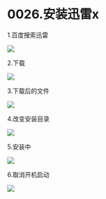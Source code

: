 # 0026.安装迅雷x

1.百度搜索迅雷

![](https://my-markdown-picgo.oss-cn-shenzhen.aliyuncs.com/img/20200418185923.png)

2.下载

![](https://my-markdown-picgo.oss-cn-shenzhen.aliyuncs.com/img/20200418185940.png)

3.下载后的文件

![](https://my-markdown-picgo.oss-cn-shenzhen.aliyuncs.com/img/20200418185957.png)

4.改变安装目录

![](https://my-markdown-picgo.oss-cn-shenzhen.aliyuncs.com/img/20200418190019.png)

5.安装中

![](https://my-markdown-picgo.oss-cn-shenzhen.aliyuncs.com/img/20200418190033.png)

6.取消开机启动

![](https://my-markdown-picgo.oss-cn-shenzhen.aliyuncs.com/img/20200418190048.png)
